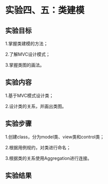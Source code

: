 # 实验四、五：类建模

## 实验目标

1.掌握类建模的方法；

2.了解MVC设计模式；

3.掌握类图的画法。

## 实验内容

1.基于MVC模式设计类；

2.设计类的关系，并画出类图。

## 实验步骤

1.创建class，分为model类、view类和control类；

2.根据用例规约，对类进行命名；

3.根据类的关系使用Aggregation进行连接。

## 实验结果



